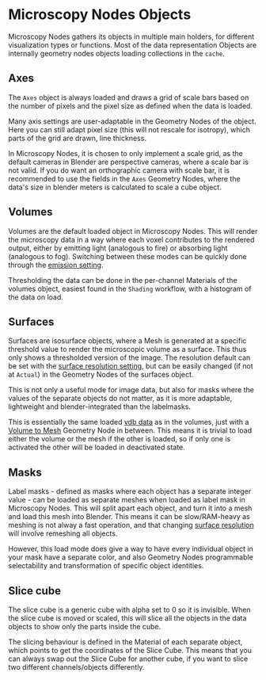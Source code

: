 # Microscopy Nodes Objects

Microscopy Nodes gathers its objects in multiple main holders, for different visualization types or functions. Most of the data representation Objects are internally geometry nodes objects loading collections in the `cache`. 

## Axes
The `Axes` object is always loaded and draws a grid of scale bars based on the number of pixels and the pixel size as defined when the data is loaded. 

Many axis settings are user-adaptable in the Geometry Nodes of the object. Here you can still adapt pixel size (this will not rescale for isotropy), which parts of the grid are drawn, line thickness. 

In Microscopy Nodes, it is chosen to only implement a scale grid, as the default cameras in Blender are perspective cameras, where a scale bar is not valid. If you do want an orthographic camera with scale bar, it is recommended to use the fields in the `Axes` Geometry Nodes, where the data's size in blender meters is calculated to scale a cube object.

## Volumes 
Volumes are the default loaded object in Microscopy Nodes. This will render the microscopy data in a way where each voxel contributes to the rendered output, either by emitting light (analogous to fire) or absorbing light (analogous to fog). Switching between these modes can be quickly done through the [emission setting](./settings.md#emission).

Thresholding the data can be done in the per-channel Materials of the volumes object, easiest found in the `Shading` workflow, with a histogram of the data on load.

## Surfaces
Surfaces are isosurface objects, where a Mesh is generated at a specific threshold value to render the microscopic volume as a surface. This thus only shows a thresholded version of the image. The resolution default can be set with the [surface resolution setting](./settings.md#surface-resolution), but can be easily changed (if not at `Actual`) in the Geometry Nodes of the surfaces object. 

This is not only a useful mode for image data, but also for masks where the values of the separate objects do not matter, as it is more adaptable, lightweight and blender-integrated than the labelmasks.

This is essentially the same loaded [vdb data](./internals.md#vdb-files) as in the volumes, just with a [Volume to Mesh](https://docs.blender.org/manual/en/latest/modeling/geometry_nodes/volume/operations/volume_to_mesh.html#volume-to-mesh-node) Geometry Node in between. This means it is trivial to load either the volume or the mesh if the other is loaded, so if only one is activated the other will be loaded in deactivated state.

## Masks
Label masks - defined as masks where each object has a separate integer value - can be loaded as separate meshes when loaded as label mask in Microscopy Nodes. This will split apart each object, and turn it into a mesh and load this mesh into Blender. This means it can be slow/RAM-heavy as meshing is not alway a fast operation, and that changing [surface resolution](./settings.md#surface-resolution) will involve remeshing all objects.

However, this load mode does give a way to have every individual object in your mask have a separate color, and also Geometry Nodes programmable selectability and transformation of specific object identities.

## Slice cube
The slice cube is a generic cube with alpha set to 0 so it is invisible. When the slice cube is moved or scaled, this will slice all the objects in the data objects to show only the parts inside the cube. 

The slicing behaviour is defined in the Material of each separate object, which points to get the coordinates of the Slice Cube. This means that you can always swap out the Slice Cube for another cube, if you want to slice two different channels/objects differently. 